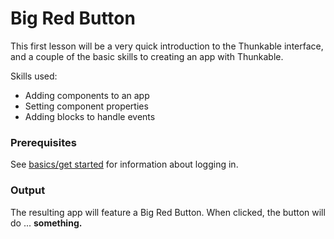 # Big Red Button

This first lesson will be a very quick introduction to the Thunkable interface, and a couple of the basic skills to creating an app with Thunkable.

Skills used:

* Adding components to an app
* Setting component properties
* Adding blocks to handle events

### Prerequisites

See [basics/get started](../basics/basics-01-get-started.md) for information about logging in.


### Output

The resulting app will feature a Big Red Button. When clicked, the button will do ... <b>something.</b>